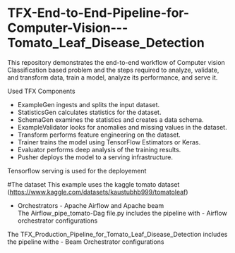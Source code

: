 # TFX-End-to-End-Pipeline-for-Computer-Vision---Tomato_Leaf_Disease_Detection
This repository demonstrates the end-to-end workflow of Computer vision Classification based problem and the steps required to analyze, validate, and transform data, train a model, analyze its performance, and serve it. 

Used TFX Components 
   - ExampleGen ingests and splits the input dataset.
   - StatisticsGen calculates statistics for the dataset.
   - SchemaGen examines the statistics and creates a data schema.
   - ExampleValidator looks for anomalies and missing values in the dataset.
   - Transform performs feature engineering on the dataset.
   - Trainer trains the model using TensorFlow Estimators or Keras.
   - Evaluator performs deep analysis of the training results.
   - Pusher deploys the model to a serving infrastructure.
  
Tensorflow serving is used for the deployement   
  
#The dataset 
   This example uses the kaggle tomato dataset (https://www.kaggle.com/datasets/kaustubhb999/tomatoleaf)
   
 - Orchestrators - Apache Airflow and Apache beam    
The Airflow_pipe_tomato-Dag file.py includes the pipeline with - Airflow orchestrator configurations

The TFX_Production_Pipeline_for_Tomato_Leaf_Disease_Detection includes the pipeline withe - Beam Orchestrator configurations
   
